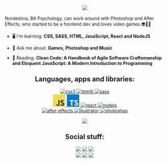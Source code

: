 <p align="center">
 <a href="https://git.io/typing-svg">
  <img src="https://readme-typing-svg.herokuapp.com?color=%2331F7B6&lines=Ol%C3%A1%2C+me+chamo+Larissa+Pinheiro;Bem-vindo+ao+meu+perfil+no+GitHub!;Hello%2C+I'm+Larissa+Pinheiro;Welcome+to+my+GitHub+profile!" >
 </a>
 
<p align="left">Nordestina, BA Psychology, can work around with Photoshop and After Effects, who started to be a frontend dev and loves video games.👽🏳️‍🌈</p>

- 🖥️ I'm learning: **CSS, SASS, HTML, JavaScript, React and NodeJS**

- 💬 Ask me about: **Games, Photoshop and Music**

- 📖 Reading: **Clean Code: A Handbook of Agile Software Craftsmanship and Eloquent JavaScript: A Modern Introduction to Programming**

<h2 align="center">Languages, apps and libraries:</h2>
<p align="center"> <a href="https://www.w3schools.com/css/" target="_blank"> <img src="https://cdn1.iconfinder.com/data/icons/logotypes/32/badge-css-3-512.png" alt="css3" width="40" height="40"/> </a> 
<a href="https://www.w3.org/html/" target="_blank"> <img src="https://cdn1.iconfinder.com/data/icons/logotypes/32/badge-html-5-512.png" alt="html5" width="40" height="40"/> </a> 
<a href="https://sass-lang.com" target="_blank"> <img src="https://cdn.worldvectorlogo.com/logos/sass-1.svg" alt="sass" width="40" height="40"/> </a> 
<br>
<a href="https://developer.mozilla.org/en-US/docs/Web/JavaScript" target="_blank"> <img src="https://raw.githubusercontent.com/devicons/devicon/master/icons/javascript/javascript-original.svg" alt="javascript" width="40" height="40"/> </a> 
<a href="https://www.typescriptlang.org/" target="_blank"> <img src="https://raw.githubusercontent.com/devicons/devicon/master/icons/typescript/typescript-original.svg" alt="typescript" width="40" height="40"/> </a> 
<a href="https://reactjs.org/" target="_blank"> <img src="https://cdn.worldvectorlogo.com/logos/react-2.svg" alt="react" width="40" height="40"/> </a> 
<a href="https://nodejs.org" target="_blank"> <img src="https://cdn.worldvectorlogo.com/logos/nodejs-1.svg" alt="nodejs" width="40" height="40"/> </a> 
<br>
 <a href="https://www.adobe.com/products/aftereffects.html" target="_blank"> <img src="https://cdn.worldvectorlogo.com/logos/after-effects-cc.svg" alt="after-effects" width="40" height="40"/> </a> 
<a href="https://www.adobe.com/in/products/illustrator.html" target="_blank"> <img src="https://cdn.worldvectorlogo.com/logos/adobe-illustrator-cc-2019.svg" alt="illustrator" width="40" height="40"/> </a> 
<a href="https://www.photoshop.com/en" target="_blank"> <img src="https://cdn.worldvectorlogo.com/logos/photoshop-cc-6.svg" alt="photoshop" width="40" height="40"/> </a>
</p>
<p align="center">
<a href="https://github.com/anuraghazra/github-readme-stats" >
<img align="center" src="https://github-readme-stats.vercel.app/api/top-langs/?username=iaarkz&layout=compact" />
</a>
</p>


<h2 align="center">Social stuff:</h2>
<p align="center"><a href="https://github.com/iaarkz" target="_blank"><img src="https://img.shields.io/github/followers/iaarkz?style=social"></a>
<a href="mailto:larissavspinheiro"><img src="https://img.shields.io/badge/Email-Contact-white?style=social&logo=gmail"></a>
<a href="https://www.linkedin.com/in/larissavspinheiro/" target="_blank"><img src="https://img.shields.io/badge/Linkedin-larissavspinheiro-blue?style=social&logo=linkedin"></a>
 </br>
<a href="https://twitter.com/_aarkz" target="_blank"><img src="https://img.shields.io/twitter/follow/_aarkz?style=social"></a>
<a href="https://www.instagram.com/aarkz/" target="_blank"><img src="https://img.shields.io/badge/Follow-@aarkz-lightgray?style=social&logo=instagram"></a>
<a href="https://aarkz.notion.site/aarkz-Wiki-5e0e247bca4d46c18277a1280f0773d9" target="_blank"><img src="https://img.shields.io/badge/Notion-My_Wiki-lightgray?style=social&logo=notion"></a>
</p>

